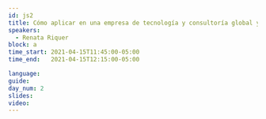 ```yaml
---
id: js2
title: Cómo aplicar en una empresa de tecnología y consultoría global y ser contratad@ en el intento.
speakers:
  - Renata Riquer 
block: a
time_start: 2021-04-15T11:45:00-05:00
time_end:   2021-04-15T12:15:00-05:00

language: 
guide:
day_num: 2
slides: 
video: 
---
```



